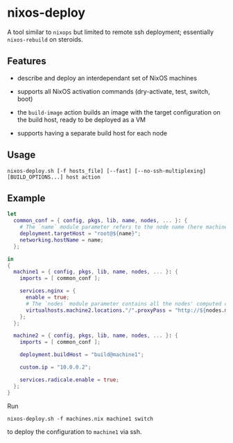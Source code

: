 # nixos-deploy

A tool similar to `nixops` but limited to remote ssh deployment; essentially `nixos-rebuild` on steroids.


## Features

- describe and deploy an interdependant set of NixOS machines

- supports all NixOS activation commands (dry-activate, test, switch, boot)

- the `build-image` action builds an image with the target configuration on the build host, ready to be deployed as a VM

- supports having a separate build host for each node


## Usage

    nixos-deploy.sh [-f hosts_file] [--fast] [--no-ssh-multiplexing] [BUILD_OPTIONS...] host action


## Example

```nix
let
  common_conf = { config, pkgs, lib, name, nodes, ... }: {
    # The `name` module parameter refers to the node name (here machine1 or machine2)
    deployment.targetHost = "root@${name}";
    networking.hostName = name;
  };

in
{
  machine1 = { config, pkgs, lib, name, nodes, ... }: {
    imports = [ common_conf ];

    services.nginx = {
      enable = true;
      # The `nodes` module parameter contains all the nodes' computed configurations
      virtualhosts.machine2.locations."/".proxyPass = "http://${nodes.machine2.custom.ip}";
    };
  };

  machine2 = { config, pkgs, lib, name, nodes, ... }: {
    imports = [ common_conf ];

    deployment.buildHost = "build@machine1";

    custom.ip = "10.0.0.2";

    services.radicale.enable = true;
  };
}
```

Run

    nixos-deploy.sh -f machines.nix machine1 switch

to deploy the configuration to `machine1` via ssh.

